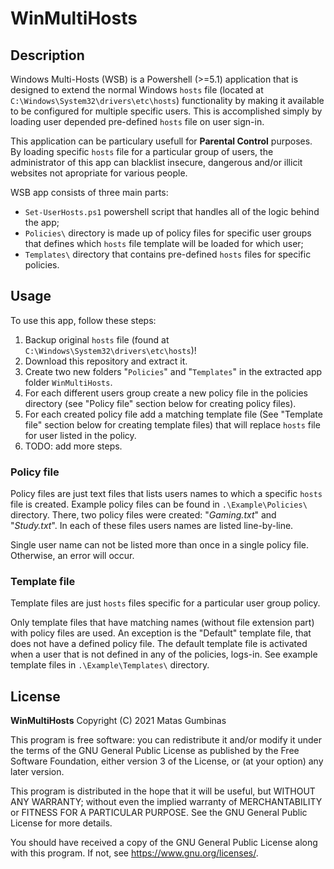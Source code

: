 # WinMultiHosts

## Description

Windows Multi-Hosts (WSB) is a Powershell (>=5.1) application that is designed to extend the normal  Windows `hosts` file (located at `C:\Windows\System32\drivers\etc\hosts`) functionality by making it available to be configured for multiple specific users. This is accomplished simply by loading user depended pre-defined `hosts` file on user sign-in.

This application can be particulary usefull for **Parental Control** purposes. By loading specific `hosts` file for a particular group of users, the administrator of this app can blacklist insecure, dangerous and/or illicit websites not apropriate for various people.

WSB app consists of three main parts:

- `Set-UserHosts.ps1` powershell script that handles all of the logic behind the app;
- `Policies\` directory is made up of policy files for specific user groups that defines which `hosts` file template will be loaded for which user;
- `Templates\` directory that contains pre-defined `hosts` files for specific policies.

## Usage

To use this app, follow these steps:

1. Backup original `hosts` file (found at `C:\Windows\System32\drivers\etc\hosts`)!
2. Download this repository and extract it.
3. Create two new folders "`Policies`" and "`Templates`" in the extracted app folder `WinMultiHosts`.
4. For each different users group create a new policy file in the policies directory (see "Policy file" section below for creating policy files).
5. For each created policy file add a matching template file (See "Template file" section below for creating template files) that will replace `hosts` file for user listed in the policy.
6. TODO: add more steps.

### Policy file

Policy files are just text files that lists users names to which a specific `hosts` file is created. Example policy files can be found in `.\Example\Policies\` directory. There, two policy files were created: "*Gaming.txt*" and "*Study.txt*". In each of these files users names are listed line-by-line. 

Single user name can not be listed more than once in a single policy file. Otherwise, an error will occur.

### Template file

Template files are just `hosts` files specific for a particular user group policy. 

Only template files that have matching names (without file extension part) with policy files are used. An exception is the "Default" template file, that does not have a defined policy file. The default template file is activated when a user that is not defined in any of the policies, logs-in. See example template files in `.\Example\Templates\` directory.

## License

**WinMultiHosts**  Copyright (C) 2021  Matas Gumbinas

This program is free software: you can redistribute it and/or modify
it under the terms of the GNU General Public License as published by
the Free Software Foundation, either version 3 of the License, or
(at your option) any later version.

This program is distributed in the hope that it will be useful,
but WITHOUT ANY WARRANTY; without even the implied warranty of
MERCHANTABILITY or FITNESS FOR A PARTICULAR PURPOSE.  See the
GNU General Public License for more details.

You should have received a copy of the GNU General Public License
along with this program.  If not, see <https://www.gnu.org/licenses/>.